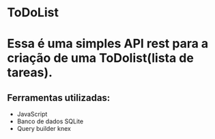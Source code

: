 # ToDoList

# Essa é uma simples API rest para a criação de uma ToDolist(lista de tareas).

## Ferramentas utilizadas:

* JavaScript
* Banco de dados SQLite
* Query builder knex
